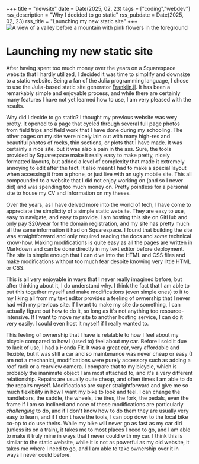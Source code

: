 +++
title = "newsite"
date = Date(2025, 02, 23)
tags = ["coding","webdev"]
rss_description = "Why I decided to go static"
rss_pubdate = Date(2025, 02, 23)
rss_title = "Launching my new static site"
+++
![A view of a valley before a mountain with pink flowers in the foreground](/assets/atlin1.jpg)
# Launching my new static site
After having spent too much money over the years on a Squarespace website that I hardly utilized, I decided it was time to simplify and downsize to a static website. Being a fan of the Julia programming language, I chose to use the Julia-based static site generator [Franklin.jl](https://franklinjl.org/). It has been a remarkably simple and enjoyable process, and while there are certainly many features I have not yet learned how to use, I am very pleased with the results.

Why did I decide to go static? I thought my previous website was very pretty. It opened to a page that cycled through several full page photos from field trips and field work that I have done during my schooling. The other pages on my site were nicely lain out with many high-res and beautiful photos of rocks, thin sections, or plots that I have made. It was certainly a nice site, but it was also a pain in the ass. Sure, the tools provided by Squarespace make it really easy to make pretty, nicely formatted layouts, but added a level of complexity that made it extremely annoying to edit after the fact. It also meant I had to make a special layout when accessing it from a phone, or just live with an ugly mobile site. This all compounded to a website that I did not enjoy working on (and so I never did) and was spending too much money on. Pretty pointless for a personal site to house my CV and information on my theses.

Over the years, as I have delved more into the world of tech, I have come to appreciate the simplicity of a simple static website. They are easy to use, easy to navigate, and easy to provide. I am hosting this site on GitHub and only pay \$20/year for the domain registration, and my site has pretty much all the same information it had on Squarespace. I found that building the site was straightforward and only required reading the docs and *some* technical know-how. Making modifications is quite easy as all the pages are written in Markdown and can be done directly in my text editor before deployment. The site is simple enough that I can dive into the HTML and CSS files and make modifications without too much fear despite knowing very little HTML or CSS. 

This is all very enjoyable in ways that I never really imagined before, but after thinking about it, I do understand why. I think the fact that I am able to put this together myself and make modifications (even simple ones) to it to my liking all from my text editor provides a feeling of ownership that I never had with my previous site. If I want to make my site do something, I can actually figure out how to do it, so long as it's not anything too resource-intensive. If I want to move my site to another hosting service, I can do it very easily. I could even host it myself if I really wanted to.

This feeling of ownership that I have is relatable to how I feel about my bicycle compared to how I (used to) feel about my car. Before I sold it due to lack of use, I had a Honda Fit. It was a great car, very affordable and flexible, but it was still a car and so maintenance was never cheap or easy (I am not a mechanic), modifications were purely accessory such as adding a roof rack or a rearview camera. I compare that to my bicycle, which is probably the inanimate object I am most attached to, and it's a very different relationship. Repairs are usually quite cheap, and often times I am able to do the repairs myself. Modifications are super straightforward and give me so much flexibility in how I want my bike to look and feel. I can change the handlebars, the saddle, the wheels, the tires, the fork, the pedals, even the frame if I am so inclined
and none of these modifications are particularly *challenging* to do, and if I don't know how to do them they are usually very easy to learn, and if I don't have the tools, I can pop down to the local bike co-op to do use theirs. While my bike will never go as fast as my car did (unless its on a train), it takes me to most places I need to go, and I am able to make it truly mine in ways that I never could with my car. I think this is similar to the static website, while it is not as powerful as my old website, it takes me where I need to go, and I am able to take ownership over it in ways I never could before.